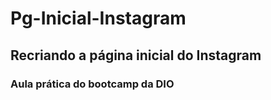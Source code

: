 # Pg-Inicial-Instagram

## Recriando a página inicial do Instagram

### Aula prática do bootcamp da DIO
 
